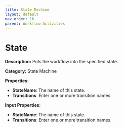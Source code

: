 ```yaml
---
title: State Machine
layout: default
nav_order: 16
parent: Workflow Activities
---
```


# State
**Description:** Puts the workflow into the specified state.

**Category:** State Machine

**Properties:**
- **StateName**: The name of this state.
- **Transitions**: Enter one or more transition names.

**Input Properties:**
- **StateName**: The name of this state.
- **Transitions**: Enter one or more transition names.

